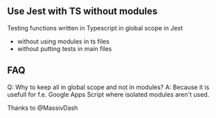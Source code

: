 ## Use Jest with TS without modules

Testing functions written in Typescript in global scope in Jest 
- without using modules in ts files 
- without putting tests in main files


## FAQ
Q: Why to keep all in global scope and not in modules?
A: Because it is usefull for f.e. Google Apps Script where isolated modules aren't used.

Thanks to @MassivDash